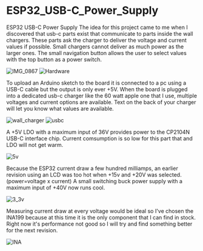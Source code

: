 # ESP32_USB-C_Power_Supply
ESP32 USB-C Power Supply
The idea for this project came to me when I discovered that usb-c parts exist that communicate to parts inside the wall chargers. These parts ask the charger to deliver the voltage and current values if possible. Small chargers cannot deliver as much power as the larger ones. The small navigation button allows the user to select values with the top button as a power switch.

![IMG_0867](https://user-images.githubusercontent.com/4991664/126777846-82abcd4a-c4ef-4dae-8cf0-9f8feef768e5.jpg)
![Hardware](https://user-images.githubusercontent.com/4991664/122986609-08aba380-d376-11eb-9f85-b85096b66ec9.png)

To upload an Arduino sketch to the board it is connected to a pc using a USB-C cable but the output is only ever +5V. When the board is plugged into a dedicated usb-c charger like the 60 watt apple one that I use, multiple voltages and current options are available. Text on the back of your charger will let you know what values are available.

![wall_charger](https://user-images.githubusercontent.com/4991664/126163268-4a2f0e71-c4ee-4a5f-9668-6173583e491f.png)
![usbc](https://user-images.githubusercontent.com/4991664/126781378-7d5c2aa3-93dc-4e28-bfae-e14218958875.jpg)

A +5V LDO with a maximum input of 36V provides power to the CP2104N USB-C interface chip. Current comsumption is so low for this part that and LDO will not get warm.

![5v](https://user-images.githubusercontent.com/4991664/126161071-a9722e82-cba1-44db-887f-395315d07b23.png)

Because the ESP32 current draw a few hundred milliamps, an earlier revision using an LCD was too hot when +15v and +20V was selected. (power=voltage x current) A small switching buck power supply with a maximum input of +40V now runs cool.

![3_3v](https://user-images.githubusercontent.com/4991664/126161122-873ebbfb-ac19-448a-b2a5-fcb4fcdd7969.png)

Measuring current draw at every voltage would be ideal so I've chosen the INA199 because at this time it is the only component that I can find in stock. Right now it's performance not good so I will try and find something better for the next revision.

![INA](https://user-images.githubusercontent.com/4991664/126161163-176d4ea4-d693-4e62-bd2e-30635613d8ff.png)




